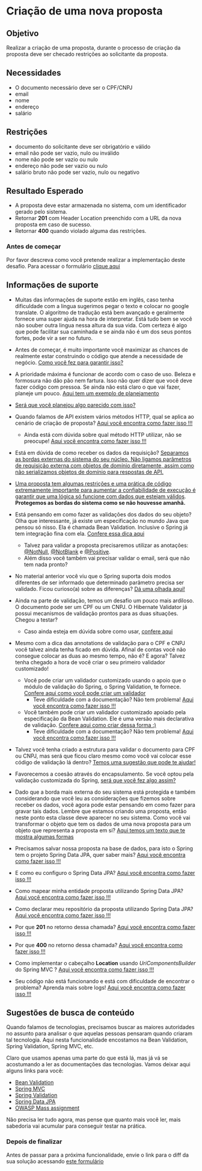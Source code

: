 # Criação de uma nova proposta

## Objetivo

Realizar a criação de uma proposta, durante o processo de criação da proposta deve ser checado restrições ao solicitante da proposta.

## Necessidades

- O documento necessário deve ser o CPF/CNPJ
- email 
- nome 
- endereço
- salário

## Restrições

- documento do solicitante deve ser obrigatório e válido
- email não pode ser vazio, nulo ou inválido
- nome não pode ser vazio ou nulo
- endereço não pode ser vazio ou nulo
- salário bruto não pode ser vazio, nulo ou negativo

## Resultado Esperado

- A proposta deve estar armazenada no sistema, com um identificador gerado pelo sistema.
- Retornar **201** com Header Location preenchido com a URL da nova proposta em caso de sucesso.
- Retornar **400** quando violado alguma das restrições.

### Antes de começar

Por favor descreva como você pretende realizar a implementação deste desafio. Para acessar o formulário [clique aqui](https://docs.google.com/forms/d/e/1FAIpQLSeS2MT4iG6qDH31Xz7qVOXYdojaTK9lUcTDASlNHMNZGPXLYA/viewform)

## Informações de suporte

* Muitas das informações de suporte estão em inglês, caso tenha dificuldade com a lingua sugerimos pegar o texto e colocar no google translate. O algoritmo de tradução está bem avançado e geralmente fornece uma super ajuda na hora de interpretar. Está tudo bem se você não souber outra lingua nessa altura da sua vida. Com certeza é algo que pode facilitar sua caminhada e se ainda não é um dos seus pontos fortes, pode vir a ser no futuro. 

* Antes de começar, é muito importante você maximizar as chances de realmente estar construindo o código que atende a necessidade de negócio. [Como você fez para garantir isso?](../../informacao_suporte/estou-construindo-software-correto.md)

* A prioridade máxima é funcionar de acordo com o caso de uso. Beleza e formosura não dão pão nem fartura. Isso não quer dizer que você deve fazer código com pressoa. Se ainda não está claro o que vai fazer, planeje um pouco. [Aqui tem um exemplo de planejamento](../../informacao_suporte/planeje-um-pouco.md)

* [Será que você planejou algo parecido com isso?](../../informacao_suporte/opcoes-planejamento-cadastro.md)

* Quando falamos de API existem vários métodos HTTP, qual se aplica ao cenário de criação de proposta? [Aqui você encontra como fazer isso !!!](../../informacao_suporte/rest-methods.md)

  * Ainda está com dúvida sobre qual método HTTP utilizar, não se preocupe! [Aqui você encontra como fazer isso !!!](../../informacao_suporte/rest-post.md)

* Está em dúvida de como receber os dados da requisição? [Separamos as bordas externas do sistema do seu núcleo. Não ligamos parâmetros de requisição externa com objetos de domínio diretamente, assim como não serializamos objetos de domínio para respostas de API.](../../informacao_suporte/recebe-dados-requisicao.md)

* [Uma proposta tem algumas restrições e uma prática de código extremamente importante para aumentar a confiabilidade de execução é garantir que uma lógica só funcione com dados que estejam válidos](../../informacao_suporte/protegemos-as-bordas.md). **Protegemos as bordas do sistema como se não houvesse amanhã.**

* Está pensando em como fazer as validações dos dados do seu objeto? Olha que interessante, já existe um especificação no mundo Java que pensou só nisso. Ela é chamada Bean Validation. Inclusive o Spring já tem integração fina com ela. [Confere essa dica aqui](../../informacao_suporte/bean-validation.md)

	* Talvez para validar a proposta precisaremos utilizar as anotações: [@NotNull](https://javaee.github.io/javaee-spec/javadocs/javax/validation/constraints/NotNull.html), [@NotBlank](https://javaee.github.io/javaee-spec/javadocs/javax/validation/constraints/NotBlank.html) e [@Positive](https://javaee.github.io/javaee-spec/javadocs/javax/validation/constraints/Positive.html). 
	* Além disso você também vai precisar validar o email, será que não tem nada pronto?

* No material anterior você viu que o Spring suporta dois modos diferentes de ser informado que determinado parâmetro precisa ser validado. Ficou curioso(a) sobre as diferenças? [Dá uma olhada aqui!](../../informacao_suporte/bean-validation-valid-vs-validated.md)

* Ainda na parte de validação, temos um desafio um pouco mais ardiloso. O documento pode ser um CPF ou um CNPJ. O Hibernate Validator já possui mecanismos de validação prontos para as duas situações. Chegou a testar?
	* Caso ainda esteja em dúvida sobre como usar, [confere aqui](https://docs.jboss.org/hibernate/validator/6.0/reference/en-US/html_single/#_country_specific_constraints)

* Mesmo com a dica das annotations de validação para o CPF e CNPJ você talvez ainda tenha ficado em dúvida. Afinal de contas você não consegue colocar as duas ao mesmo tempo, não é? E agora? Talvez tenha chegado a hora de você criar o seu primeiro validador customizado!
	* Você pode criar um validador customizado usando o apoio que o módulo de validação do Spring, o Spring Validation, te fornece. [Confere aqui como você pode criar um validador](https://docs.spring.io/spring/docs/current/spring-framework-reference/core.html#validator)
	    * Teve dificuldade com a documentação? Não tem problema! [Aqui você encontra como fazer isso !!!](../../informacao_suporte/spring-validation.md)
	* Você também pode criar um validador customizado apoiado pela especificação da Bean Validation. Ele é uma versão mais declarativa de validação. [Confere aqui como criar dessa forma :)](https://docs.jboss.org/hibernate/stable/validator/reference/en-US/html_single/?v=6.1#validator-customconstraints)
        * Teve dificuldade com a documentação? Não tem problema! [Aqui você encontra como fazer isso !!!](../../informacao_suporte/constraint-validator.md)
        
* Talvez você tenha criado a estrutura para validar o documento para CPF ou CNPJ, mas será que ficou claro mesmo como você vai colocar esse código de validação lá dentro? [Temos uma sugestão que pode te ajudar!](https://github.com/caelum/caelum-stella/wiki/Validadores-core)

* Favorecemos a coesão através do encapsulamento. Se você optou pela validação customizada do Spring, [será que você fez algo assim?](../../informacao_suporte/coesao-validacao-documento.md)

* Dado que a borda mais externa do seu sistema está protegida e também considerando que você leu as considerações que fizemos sobre receber os dados, você agora pode estar pensando em como fazer para gravar tais dados. Lembre que estamos criando uma proposta, então neste ponto esta classe deve aparecer no seu sistema. Como você vai transformar o objeto que tem os dados de uma nova proposta para um objeto que representa a proposta em si? [Aqui temos um texto que te mostra algumas formas](../../informacao_suporte/conversao-para-dominio.md)

* Precisamos salvar nossa proposta na base de dados, para isto o Spring tem o projeto Spring Data JPA, quer saber mais? [Aqui você encontra como fazer isso !!!](../../informacao_suporte/spring-data.md)

* E como eu configuro o Spring Data JPA? [Aqui você encontra como fazer isso !!!](../../informacao_suporte/spring-data-configuration.md)

* Como mapear minha entidade proposta utilizando Spring Data JPA? [Aqui você encontra como fazer isso !!!](../../informacao_suporte/spring-data-entity.md)

* Como declarar meu repositório da proposta utilizando Spring Data JPA? [Aqui você encontra como fazer isso !!!](../../informacao_suporte/spring-data-repository.md)

* Por que **201** no retorno dessa chamada? [Aqui você encontra como fazer isso !!!](../../informacao_suporte/rest-201.md)

* Por que **400** no retorno dessa chamada? [Aqui você encontra como fazer isso !!!](../../informacao_suporte/rest-400.md)

* Como implementar o cabeçalho **Location** usando _UriComponentsBuilder_ do Spring MVC ? [Aqui você encontra como fazer isso !!!](../../informacao_suporte/uri-components-builder.md)

* Seu código não está funcionando e está com dificuldade de encontrar o problema? Aprenda mais sobre logs! [Aqui você encontra como fazer isso !!!](../../informacao_suporte/spring-logging.md)

## Sugestões de busca de conteúdo

Quando falamos de tecnologias, precisamos buscar as maiores autoridades no assunto para analisar o que aquelas pessoas 
pensaram quando criaram tal tecnologia. Aqui nesta funcionalidade encostamos na Bean Validation, Spring Validation, Spring MVC, etc. 

Claro que usamos apenas uma parte do que está lá, mas já vá se acostumando a ler as documentações das tecnologias. 
Vamos deixar aqui alguns links para você:

* [Bean Validation](https://beanvalidation.org/)
* [Spring MVC](https://docs.spring.io/spring/docs/current/spring-framework-reference/web.html)
* [Spring Validation](https://docs.spring.io/spring/docs/current/spring-framework-reference/core.html#validation)
* [Spring Data JPA](https://spring.io/projects/spring-data-jpa)
* [OWASP Mass assignment](https://en.wikipedia.org/wiki/Mass_assignment_vulnerability)

Não precisa ler tudo agora, mas pense que quanto mais você ler, mais sabedoria vai acumular para conseguir testar na prática.

### Depois de finalizar

Antes de passar para a próxima funcionalidade, envie o link para o diff da sua solução acessando [este formulário](https://docs.google.com/forms/d/e/1FAIpQLSeU03q868bzg6OI0Y3VbOkAXpFOUax9B6c8TGHdVTSmbCa8Tw/viewform)
